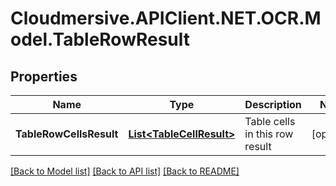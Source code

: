# Cloudmersive.APIClient.NET.OCR.Model.TableRowResult
## Properties

Name | Type | Description | Notes
------------ | ------------- | ------------- | -------------
**TableRowCellsResult** | [**List&lt;TableCellResult&gt;**](TableCellResult.md) | Table cells in this row result | [optional] 

[[Back to Model list]](../README.md#documentation-for-models) [[Back to API list]](../README.md#documentation-for-api-endpoints) [[Back to README]](../README.md)

